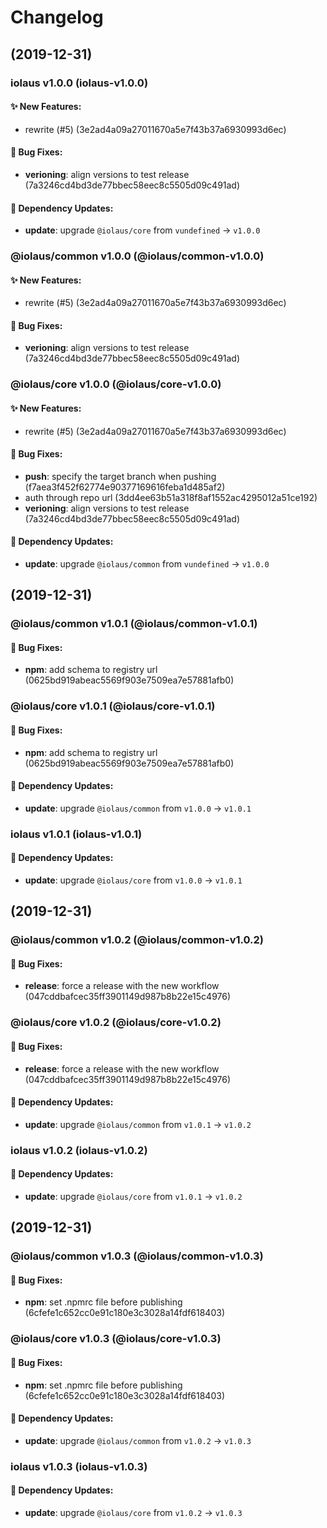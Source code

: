 # Changelog

## (2019-12-31)

### iolaus v1.0.0 (iolaus-v1.0.0)

#### :sparkles: New Features:
- rewrite (#5) (3e2ad4a09a27011670a5e7f43b37a6930993d6ec)
#### :bug: Bug Fixes:
- **verioning**: align versions to test release (7a3246cd4bd3de77bbec58eec8c5505d09c491ad)
#### :link: Dependency Updates:
- **update**: upgrade `@iolaus/core` from `vundefined` -> `v1.0.0`

### @iolaus/common v1.0.0 (@iolaus/common-v1.0.0)

#### :sparkles: New Features:
- rewrite (#5) (3e2ad4a09a27011670a5e7f43b37a6930993d6ec)
#### :bug: Bug Fixes:
- **verioning**: align versions to test release (7a3246cd4bd3de77bbec58eec8c5505d09c491ad)

### @iolaus/core v1.0.0 (@iolaus/core-v1.0.0)

#### :sparkles: New Features:
- rewrite (#5) (3e2ad4a09a27011670a5e7f43b37a6930993d6ec)
#### :bug: Bug Fixes:
- **push**: specify the target branch when pushing (f7aea3f452f62774e90377169616feba1d485af2)
- auth through repo url (3dd4ee63b51a318f8af1552ac4295012a51ce192)
- **verioning**: align versions to test release (7a3246cd4bd3de77bbec58eec8c5505d09c491ad)
#### :link: Dependency Updates:
- **update**: upgrade `@iolaus/common` from `vundefined` -> `v1.0.0`

## (2019-12-31)

### @iolaus/common v1.0.1 (@iolaus/common-v1.0.1)

#### :bug: Bug Fixes:
- **npm**: add schema to registry url (0625bd919abeac5569f903e7509ea7e57881afb0)

### @iolaus/core v1.0.1 (@iolaus/core-v1.0.1)

#### :bug: Bug Fixes:
- **npm**: add schema to registry url (0625bd919abeac5569f903e7509ea7e57881afb0)
#### :link: Dependency Updates:
- **update**: upgrade `@iolaus/common` from `v1.0.0` -> `v1.0.1`

### iolaus v1.0.1 (iolaus-v1.0.1)

#### :link: Dependency Updates:
- **update**: upgrade `@iolaus/core` from `v1.0.0` -> `v1.0.1`

## (2019-12-31)

### @iolaus/common v1.0.2 (@iolaus/common-v1.0.2)

#### :bug: Bug Fixes:
- **release**: force a release with the new workflow (047cddbafcec35ff3901149d987b8b22e15c4976)

### @iolaus/core v1.0.2 (@iolaus/core-v1.0.2)

#### :bug: Bug Fixes:
- **release**: force a release with the new workflow (047cddbafcec35ff3901149d987b8b22e15c4976)
#### :link: Dependency Updates:
- **update**: upgrade `@iolaus/common` from `v1.0.1` -> `v1.0.2`

### iolaus v1.0.2 (iolaus-v1.0.2)

#### :link: Dependency Updates:
- **update**: upgrade `@iolaus/core` from `v1.0.1` -> `v1.0.2`

## (2019-12-31)

### @iolaus/common v1.0.3 (@iolaus/common-v1.0.3)

#### :bug: Bug Fixes:
- **npm**: set .npmrc file before publishing (6cfefe1c652cc0e91c180e3c3028a14fdf618403)

### @iolaus/core v1.0.3 (@iolaus/core-v1.0.3)

#### :bug: Bug Fixes:
- **npm**: set .npmrc file before publishing (6cfefe1c652cc0e91c180e3c3028a14fdf618403)
#### :link: Dependency Updates:
- **update**: upgrade `@iolaus/common` from `v1.0.2` -> `v1.0.3`

### iolaus v1.0.3 (iolaus-v1.0.3)

#### :link: Dependency Updates:
- **update**: upgrade `@iolaus/core` from `v1.0.2` -> `v1.0.3`